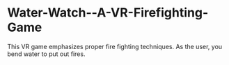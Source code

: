 # Water-Watch--A-VR-Firefighting-Game

This VR game emphasizes proper fire fighting techniques. As the user, you bend water to put out fires.
